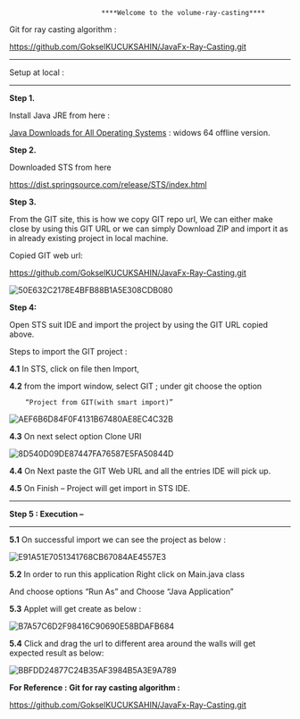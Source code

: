                            ****Welcome to the volume-ray-casting****




Git for ray casting algorithm :

https://github.com/GokselKUCUKSAHIN/JavaFx-Ray-Casting.git


*************************

Setup  at local :

*************************

**Step 1.**

Install Java JRE from here :

[Java Downloads for All Operating Systems](https://www.java.com/en/download/manual.jsp)    :  widows 64 offline version.

 

**Step 2.**

Downloaded STS from here

https://dist.springsource.com/release/STS/index.html
 
 
**Step 3.**

  From the GIT site, this is how we copy GIT repo url, We can either make close by using this GIT URL or we can simply Download ZIP and import it as in already existing project in local machine.


Copied GIT web url:

  https://github.com/GokselKUCUKSAHIN/JavaFx-Ray-Casting.git

 
![50E632C2178E4BFB88B1A5E308CDB080](https://github.com/abuzerpathan/volume-ray-casting/assets/135248170/cb2afa6d-2064-4549-b197-59278f5e38b7)


 


**Step 4:**

Open STS suit IDE and import the project by using the GIT URL copied above.

Steps to import the GIT project :

**4.1**   In STS, click on file then Import,

**4.2**  from the import window, select GIT ; under git choose the option

        “Project from GIT(with smart import)”


![AEF6B6D84F0F4131B67480AE8EC4C32B](https://github.com/abuzerpathan/volume-ray-casting/assets/135248170/c7a9b287-1236-4540-b296-5f4139065493)

**4.3**  On next select option Clone URI


![8D540D09DE87447FA76587E5FA50844D](https://github.com/abuzerpathan/volume-ray-casting/assets/135248170/abf9e657-49af-48ea-861d-7f98774e5fec)


**4.4** On Next paste the GIT Web URL and all the entries IDE will pick up.

 

**4.5**  On Finish – Project will get import in STS IDE.

 

********************

**Step 5 :   Execution –**

********************

**5.1**  On successful import we can see the project as below :


![E91A51E7051341768CB67084AE4557E3](https://github.com/abuzerpathan/volume-ray-casting/assets/135248170/963854a1-284e-4277-a77e-8feaee1ea20a)


**5.2**  In order to run this application Right click on Main.java class

   And choose options  “Run As” and Choose “Java Application”

 

**5.3** Applet will get create as below :

![B7A57C6D2F98416C90690E58BDAFB684](https://github.com/abuzerpathan/volume-ray-casting/assets/135248170/9e60efd8-86b5-4514-891e-46303b6b4fb0)


**5.4** Click and drag the url to different area around the walls will get expected result as below:

![BBFDD24877C24B35AF3984B5A3E9A789](https://github.com/abuzerpathan/volume-ray-casting/assets/135248170/5f30f087-b362-469d-a0fa-1921d566ad0d)





**For Reference :** 
**Git for ray casting algorithm :**

https://github.com/GokselKUCUKSAHIN/JavaFx-Ray-Casting.git






 















































